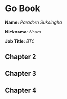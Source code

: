 # Go Book

**Name:** *Paradorn Suksingha*

**Nickname:** *Nhum*

**Job Title:** *BTC*

## Chapter 2

## Chapter 3

## Chapter 4